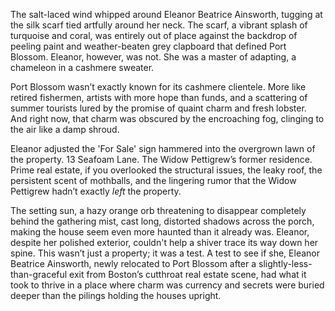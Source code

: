 The salt-laced wind whipped around Eleanor Beatrice Ainsworth, tugging at the silk scarf tied artfully around her neck. The scarf, a vibrant splash of turquoise and coral, was entirely out of place against the backdrop of peeling paint and weather-beaten grey clapboard that defined Port Blossom. Eleanor, however, was not. She was a master of adapting, a chameleon in a cashmere sweater.

Port Blossom wasn’t exactly known for its cashmere clientele. More like retired fishermen, artists with more hope than funds, and a scattering of summer tourists lured by the promise of quaint charm and fresh lobster. And right now, that charm was obscured by the encroaching fog, clinging to the air like a damp shroud.

Eleanor adjusted the 'For Sale' sign hammered into the overgrown lawn of the property. 13 Seafoam Lane. The Widow Pettigrew’s former residence. Prime real estate, if you overlooked the structural issues, the leaky roof, the persistent scent of mothballs, and the lingering rumor that the Widow Pettigrew hadn’t exactly *left* the property.

The setting sun, a hazy orange orb threatening to disappear completely behind the gathering mist, cast long, distorted shadows across the porch, making the house seem even more haunted than it already was. Eleanor, despite her polished exterior, couldn't help a shiver trace its way down her spine. This wasn’t just a property; it was a test. A test to see if she, Eleanor Beatrice Ainsworth, newly relocated to Port Blossom after a slightly-less-than-graceful exit from Boston’s cutthroat real estate scene, had what it took to thrive in a place where charm was currency and secrets were buried deeper than the pilings holding the houses upright.

